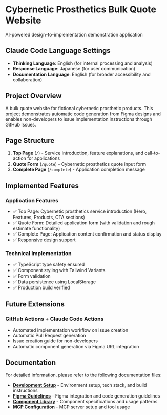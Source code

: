 # Cybernetic Prosthetics Bulk Quote Website

AI-powered design-to-implementation demonstration application

## Claude Code Language Settings

- **Thinking Language**: English (for internal processing and analysis)
- **Response Language**: Japanese (for user communication)
- **Documentation Language**: English (for broader accessibility and collaboration)

## Project Overview

A bulk quote website for fictional cybernetic prosthetic products. This project demonstrates automatic code generation from Figma designs and enables non-developers to issue implementation instructions through GitHub Issues.

## Page Structure

1. **Top Page** (`/`) - Service introduction, feature explanations, and call-to-action for applications
2. **Quote Form** (`/quote`) - Cybernetic prosthetics quote input form
3. **Complete Page** (`/complete`) - Application completion message

## Implemented Features

### Application Features
- ✅ Top Page: Cybernetic prosthetics service introduction (Hero, Features, Products, CTA sections)
- ✅ Quote Form: Detailed application form (with validation and rough estimate functionality)
- ✅ Complete Page: Application content confirmation and status display
- ✅ Responsive design support

### Technical Implementation
- ✅ TypeScript type safety ensured
- ✅ Component styling with Tailwind Variants
- ✅ Form validation
- ✅ Data persistence using LocalStorage
- ✅ Production build verified

## Future Extensions

### GitHub Actions + Claude Code Actions
- Automated implementation workflow on issue creation
- Automatic Pull Request generation
- Issue creation guide for non-developers
- Automatic component generation via Figma URL integration

## Documentation

For detailed information, please refer to the following documentation files:

- **[Development Setup](./docs/development-setup.md)** - Environment setup, tech stack, and build instructions
- **[Figma Guidelines](./docs/figma-guidelines.md)** - Figma integration and code generation guidelines
- **[Component Library](./docs/component-library.md)** - Component specifications and usage patterns
- **[MCP Configuration](./docs/mcp-configuration.md)** - MCP server setup and tool usage
